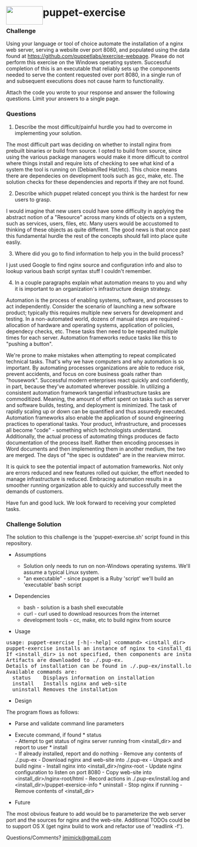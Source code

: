 puppet-exercise <img height="50" width="100" style="float: left" src="http://puppetlabs.com/sites/default/files/PL_logo_horizontal_RGB_0.svg"/> 
===============
### Challenge ###
  Using your language or tool of choice automate the installation of a nginx web server, serving a website over port 8080, and populated using the data found at
https://github.com/puppetlabs/exercise-webpage. 
Please do not perform this exercise on the Windows operating system. 
Successful completion of this is an executable that reliably sets up the components needed to serve the content requested over port 8080, in a single run of and subsequent executions does not cause harm to functionality.

Attach the code you wrote to your response and answer the following questions. Limit your answers to a single page.

### Questions ###
1. Describe the most difficult/painful hurdle you had to overcome in implementing your solution.

  The most difficult part was deciding on whether to install nginx from prebuilt binaries or build from source. 
I opted to build from source, since using the various package managers would make it more difficult to control where things install and require lots of checking to see what kind of a system the tool is running on (Debian/Red Hat/etc). 
This choice means there are dependecies on development tools such as gcc, make, etc. The solution checks for these dependencies and reports if they are not found.

2. Describe which puppet related concept you think is the hardest for new users to grasp.

  I would imagine that new users could have some difficulty in applying the abstract notion of a "Resource" across many kinds of objects on a system, such as services, users, files, etc. Many users would be accustomed to thinking of these objects as quite different.
The good news is that once past this fundamental hurdle the rest of the concepts should fall into place quite easliy.

3. Where did you go to find information to help you in the build process?

  I just used Google to find nginx source and configuration info and also to lookup various bash script syntax stuff I couldn't remember.

4. In a couple paragraphs explain what automation means to you and why it is important to an organization's infrastructure design strategy.

  Automation is the process of enabling systems, software, and processes to act independently. 
Consider the scenario of launching a new software product; typically this requires multiple new servers for development and testing. 
In a non-automated world, dozens of manual steps are required - allocation of hardware and operating systems, application of policies, dependecy checks, etc. 
These tasks then need to be repeated multiple times for each server.
Automation frameworks reduce tasks like this to "pushing a button". 

  We're prone to make mistakes when attempting to repeat complicated technical tasks. 
That's why we have computers and why automation is so important.
By automating processes organizations are able to reduce risk, prevent accidents, and focus on core business goals rather than "housework". 
Successful modern enterprises react quickly and confidently, in part, because they've automated wherever possible. 
In utilizing a consistent automation framework tangential infrastructure tasks are commoditized. Meaning, the amount of effort spent on tasks such as server and software builds, testing, and deployment is minimized. The task of rapidly scaling up or down can be quantified and thus assuredly executed. 
Automation frameworks also enable the application of sound engineering practices to operational tasks. 
Your product, infrastructure, and processes all become "code" - something which technologists understand.
Additionally, the actual process of automating things produces de facto documentation of the process itself. 
Rather then encoding processes in Word documents and then implementing them in another medium, the two are merged. 
The days of "the spec is outdated" are in the rearview mirror. 

  It is quick to see the potential impact of automation frameworks. 
Not only are errors reduced and new features rolled out quicker, the effort needed to manage infrastructure is reduced. 
Embracing automation results in a smoother running organization able to quickly and successfully meet the demands of customers.
 

Have fun and good luck. We look forward to receiving your completed tasks.

### Challenge Solution ###

  The solution to this challenge is the 'puppet-exercise.sh' script found in this repository.

 * Assumptions
	* Solution only needs to run on non-Windows operating systems. We'll assume a typical Linux system.
	* "an executable" - since puppet is a Ruby 'script' we'll build an 'executable' bash script

 * Dependencies
	* bash	- solution is a bash shell executable
	* curl	- curl used to download resources from the internet
	* development tools - cc, make, etc to build nginx from source 

 * Usage
<pre>
usage: puppet-exercise [-h|--help] &lt;command&gt; &lt;install_dir&gt;
puppet-exercise installs an instance of nginx to &lt;install_dir&gt; and configures it to serve on port 8080.
If &lt;install_dir&gt; is not specified, then components are installed into ./pup-ex.
Artifacts are downloaded to ./.pup-ex.
Details of installation can be found in ./.pup-ex/install.log.
Available commands are:
  status  	Displays information on installation
  install 	Installs nginx and web-site
  uninstall	Removes the installation
</pre>

 * Design


  The program flows as follows:
  
  * Parse and validate command line parameters
  * Execute command, if found
    	* status	
			- Attempt to get status of nginx server running from <install_dir> 
           and report to user
    	* install	
			- If already installed, report and do nothing
			- Remove any contents of ./.pup-ex
			- Download nginx and web-site into ./.pup-ex
			- Unpack and build nginx
			- Install nginx into &lt;install_dir&gt;/nginx-root
			- Update nginx configuration to listen on port 8080
			- Copy web-site into &lt;install_dir&gt;/nginx-root/html
			- Record actions in ./.pup-ex/install.log and &lt;install_dir&gt;/puppet-exersice-info
    	* uninstall	
			- Stop nginx if running
			- Remove contents of &lt;install_dir&gt; 

 * Future

  The most obvious feature to add would be to parameterize the web server port and the sources for nginx and the web-site. Additional TODOs could be to support OS X (get nginx build to work and refactor use of 'readlink -f').
 
Questions/Comments?		jmimick@gmail.com
